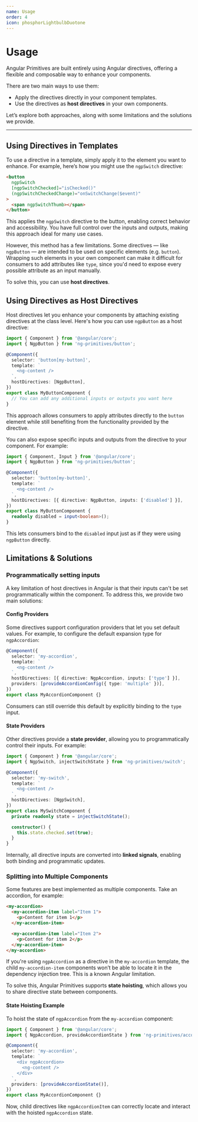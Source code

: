 ```yaml
---
name: Usage
order: 4
icon: phosphorLightbulbDuotone
---
```


# Usage

Angular Primitives are built entirely using Angular directives, offering a flexible and composable way to enhance your components.

There are two main ways to use them:

- Apply the directives directly in your component templates.
- Use the directives as **host directives** in your own components.

Let’s explore both approaches, along with some limitations and the solutions we provide.

---

## Using Directives in Templates

To use a directive in a template, simply apply it to the element you want to enhance. For example, here’s how you might use the `ngpSwitch` directive:

```html
<button
  ngpSwitch
  [ngpSwitchChecked]="isChecked()"
  (ngpSwitchCheckedChange)="onSwitchChange($event)"
>
  <span ngpSwitchThumb></span>
</button>
```

This applies the `ngpSwitch` directive to the button, enabling correct behavior and accessibility. You have full control over the inputs and outputs, making this approach ideal for many use cases.

However, this method has a few limitations. Some directives — like `ngpButton` — are intended to be used on specific elements (e.g. `button`). Wrapping such elements in your own component can make it difficult for consumers to add attributes like `type`, since you'd need to expose every possible attribute as an input manually.

To solve this, you can use **host directives**.

## Using Directives as Host Directives

Host directives let you enhance your components by attaching existing directives at the class level. Here's how you can use `ngpButton` as a host directive:

```typescript
import { Component } from '@angular/core';
import { NgpButton } from 'ng-primitives/button';

@Component({
  selector: 'button[my-button]',
  template: `
    <ng-content />
  `,
  hostDirectives: [NgpButton],
})
export class MyButtonComponent {
  // You can add any additional inputs or outputs you want here
}
```

This approach allows consumers to apply attributes directly to the `button` element while still benefiting from the functionality provided by the directive.

You can also expose specific inputs and outputs from the directive to your component. For example:

```typescript
import { Component, Input } from '@angular/core';
import { NgpButton } from 'ng-primitives/button';

@Component({
  selector: 'button[my-button]',
  template: `
    <ng-content />
  `,
  hostDirectives: [{ directive: NgpButton, inputs: ['disabled'] }],
})
export class MyButtonComponent {
  readonly disabled = input<boolean>();
}
```

This lets consumers bind to the `disabled` input just as if they were using `ngpButton` directly.

## Limitations & Solutions

### Programmatically setting inputs

A key limitation of host directives in Angular is that their inputs can't be set programmatically within the component. To address this, we provide two main solutions:

#### Config Providers

Some directives support configuration providers that let you set default values. For example, to configure the default expansion type for `ngpAccordion`:

```typescript
@Component({
  selector: 'my-accordion',
  template: `
    <ng-content />
  `,
  hostDirectives: [{ directive: NgpAccordion, inputs: ['type'] }],
  providers: [provideAccordionConfig({ type: 'multiple' })],
})
export class MyAccordionComponent {}
```

Consumers can still override this default by explicitly binding to the `type` input.

#### State Providers

Other directives provide a **state provider**, allowing you to programmatically control their inputs. For example:

```typescript
import { Component } from '@angular/core';
import { NgpSwitch, injectSwitchState } from 'ng-primitives/switch';

@Component({
  selector: 'my-switch',
  template: `
    <ng-content />
  `,
  hostDirectives: [NgpSwitch],
})
export class MySwitchComponent {
  private readonly state = injectSwitchState();

  constructor() {
    this.state.checked.set(true);
  }
}
```

Internally, all directive inputs are converted into **linked signals**, enabling both binding and programmatic updates.

### Splitting into Multiple Components

Some features are best implemented as multiple components. Take an accordion, for example:

```html
<my-accordion>
  <my-accordion-item label="Item 1">
    <p>Content for item 1</p>
  </my-accordion-item>

  <my-accordion-item label="Item 2">
    <p>Content for item 2</p>
  </my-accordion-item>
</my-accordion>
```

If you're using `ngpAccordion` as a directive in the `my-accordion` template, the child `my-accordion-item` components won’t be able to locate it in the dependency injection tree. This is a known Angular limitation.

To solve this, Angular Primitives supports **state hoisting**, which allows you to share directive state between components.

#### State Hoisting Example

To hoist the state of `ngpAccordion` from the `my-accordion` component:

```typescript
import { Component } from '@angular/core';
import { NgpAccordion, provideAccordionState } from 'ng-primitives/accordion';

@Component({
  selector: 'my-accordion',
  template: `
    <div ngpAccordion>
      <ng-content />
    </div>
  `,
  providers: [provideAccordionState()],
})
export class MyAccordionComponent {}
```

Now, child directives like `ngpAccordionItem` can correctly locate and interact with the hoisted `ngpAccordion` state.
